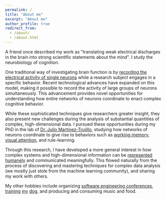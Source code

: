 ```yaml
---
permalink: /
title: "About me"
excerpt: "About me"
author_profile: true
redirect_from:
  - /about/
  - /about.html
---
```


A friend once described my work as "translating weak electrical discharges in the brain into strong scientific statements about the mind". I study the neurobiology of cognition.

One traditional way of investigating brain function is by [recording the electrical activity of single neurons](https://en.wikipedia.org/wiki/Single-unit_recording) while a research subject engages in a specific behavior. Recent technological advances have expanded on this model, making it possible to record the activity of large groups of neurons simultaneously. This advancement provides novel opportunities for understanding how entire networks of neurons coordinate to enact complex cognitive behavior.

While these sophisticated techniques give researchers greater insight, they also present new challenges during the analysis of substantial quantities of complex, high-dimensional data. I pursued these opportunities during my PhD in the lab of [Dr. Julio Martinez-Trujillo](http://martinezlab.robarts.ca/), studying how networks of neurons coordinate to give rise to behaviors such as [working memory](https://en.wikipedia.org/wiki/Working_memory), [visual attention](https://en.wikipedia.org/wiki/Attention), and rule-learning.

Through this research, I have developed a more general interest in how complex systems and high-dimensional information can be [represented humanely](http://worrydream.com/#!/TheHumaneRepresentationOfThoughtTalk) and communicated meaningfully. This flowed naturally from the process of discovering and mastering techniques for complex data analysis (we mostly just stole from the machine learning community), and sharing my work with others.

My other hobbies include organizing [software engineering conferences](https://en.wikipedia.org/wiki/Canadian_University_Software_Engineering_Conference#CUSEC_2012:_Turing_Complete,_January_19%E2%80%9323,_2012_Montreal,_Quebec), [training](/images/cloe_balancing_rice_cake.jpg) [my](/images/clobertasaurus.jpg) [dog](/images/queenest_bean_of_the_good_girls.jpg), and producing and consuming music and food.
